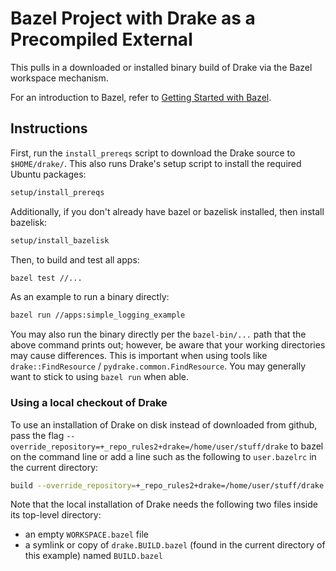 # Bazel Project with Drake as a Precompiled External

This pulls in a downloaded or installed binary build of Drake via the Bazel
workspace mechanism.

For an introduction to Bazel, refer to
[Getting Started with Bazel](https://bazel.build/start).

## Instructions

First, run the `install_prereqs` script to download the
Drake source to `$HOME/drake/`. This also runs Drake's
setup script to install the required Ubuntu packages:

```bash
setup/install_prereqs
```

Additionally, if you don't already have bazel or bazelisk installed, then install bazelisk:

```bash
setup/install_bazelisk
```

Then, to build and test all apps:

```bash
bazel test //...
```

As an example to run a binary directly:

```bash
bazel run //apps:simple_logging_example
```

You may also run the binary directly per the `bazel-bin/...` path that the
above command prints out; however, be aware that your working directories may
cause differences. This is important when using tools like
`drake::FindResource` / `pydrake.common.FindResource`.
You may generally want to stick to using `bazel run` when able.

### Using a local checkout of Drake

To use an installation of Drake on disk instead of downloaded from github, pass the flag
``--override_repository=+_repo_rules2+drake=/home/user/stuff/drake`` to bazel on the command line
or add a line such as the following to ``user.bazelrc`` in the current directory:

```bash
build --override_repository=+_repo_rules2+drake=/home/user/stuff/drake
```

Note that the local installation of Drake needs the following two files
inside its top-level directory:

* an empty `WORKSPACE.bazel` file
* a symlink or copy of `drake.BUILD.bazel` (found in the current directory
of this example) named `BUILD.bazel`
